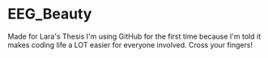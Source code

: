 # EEG_Beauty
Made for Lara's Thesis
I'm using GitHub for the first time because I'm told it makes coding life a LOT easier for everyone involved.
Cross your fingers!

